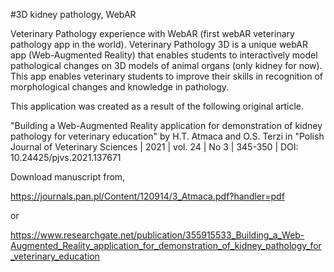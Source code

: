 #3D kidney pathology, WebAR

Veterinary Pathology experience with WebAR (first webAR veterinary pathology app in the world). Veterinary Pathology 3D is a unique webAR app (Web-Augmented Reality) that enables students to interactively model pathological changes on 3D models of animal organs (only kidney for now). This app enables veterinary students to improve their skills in recognition of morphological changes and knowledge in pathology. 


This application was created as a result of the following original article.

"Building a Web-Augmented Reality application for demonstration of kidney pathology for veterinary education" by
 H.T. Atmaca and O.S. Terzi in "Polish Journal of Veterinary Sciences | 2021 | vol. 24 | No 3 | 345-350 | DOI: 10.24425/pjvs.2021.137671
 
Download manuscript from,

https://journals.pan.pl/Content/120914/3_Atmaca.pdf?handler=pdf

or
 
https://www.researchgate.net/publication/355915533_Building_a_Web-Augmented_Reality_application_for_demonstration_of_kidney_pathology_for_veterinary_education
